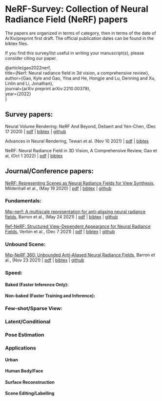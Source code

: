# NeRF-Survey: Collection of Neural Radiance Field (NeRF) papers


The papers are organized in terms of category, then in terms of the date of ArXiv/preprint first draft. The official publication dates can be found in the bibtex files. 

If you find this survey/list useful in writing your manuscript(s), please consider citing our paper. 

@article{gao2022nerf,<br>
  title={Nerf: Neural radiance field in 3d vision, a comprehensive review},<br>
  author={Gao, Kyle and Gao, Yina and He, Hongjie and Lu, Denning and Xu, Linlin and Li, Jonathan},<br>
  journal={arXiv preprint arXiv:2210.00379},<br>
  year={2022}<br>
}<br>


## Survey papers:

Neural Volume Rendering: NeRF And Beyond, Dellaert and Yen-Chen, (Dec 17 2020) | [pdf](https://arxiv.org/abs/2101.05204) | [bibtex](https://github.com/kyle-gao/NeRF-Survey/blob/main/Citations/dellaert2020neural) | [github](https://github.com/yenchenlin/awesome-NeRF)

Advances in Neural Rendering, Tewari et al. (Nov 10 2021) | [pdf](https://arxiv.org/abs/2111.05849) | [bibtex](https://github.com/kyle-gao/NeRF-Survey/blob/main/Citations/tewari2022advances)

NeRF: Neural Radiance Field in 3D Vision, A Comprehensive Review, Gao et al, (Oct 1 2022) | [pdf](https://arxiv.org/abs/2210.00379) | [bibtex](https://github.com/kyle-gao/NeRF-Survey/blob/main/Citations/gao2022nerf)

## Journal/Conference papers:

[NeRF: Representing Scenes as Neural Radiance Fields for View Synthesis](https://www.matthewtancik.com/nerf), Mildenhall et al., (May 19 2020) | [pdf](https://arxiv.org/abs/2003.08934) | [bibtex](https://github.com/kyle-gao/NeRF-Survey/blob/main/Citations/mildenhall2021nerf) | [github](https://github.com/bmild/nerf)

### Fundamentals:

[Mip-nerf: A multiscale representation for anti-aliasing neural radiance fields](https://jonbarron.info/mipnerf/), Barron et al., (May 24 2021) | [pdf](https://arxiv.org/abs/2103.13415) | [bibtex](https://github.com/kyle-gao/NeRF-Survey/blob/main/Citations/barron2021mip) | [github](https://github.com/google/mipnerf)

[Ref-NeRF: Structured View-Dependent Appearance for Neural Radiance Fields](https://dorverbin.github.io/refnerf/), Verbin et al., (Dec 7 2021) | [pdf](https://arxiv.org/abs/2112.03907) | [bibtex](https://github.com/kyle-gao/NeRF-Survey/blob/main/Citations/verbin2022ref) | [github](https://github.com/google-research/multinerf)

### Unbound Scene:

[Mip-NeRF 360: Unbounded Anti-Aliased Neural Radiance Fields](https://jonbarron.info/mipnerf360/), Barron et al., (Nov 23 2021) | [pdf](https://arxiv.org/abs/2111.12077) | [bibtex](https://github.com/kyle-gao/NeRF-Survey/blob/main/Citations/barron2022mip) | [github](https://github.com/google-research/multinerf)



### Speed:

#### Baked (Faster Inference Only):

#### Non-baked (Faster Training and Inference):

### Few-shot/Sparse View:

### Latent/Conditional 

### Pose Estimation

###

### Applications
#### Urban
#### Human Body/Face
#### Surface Reconstruction
#### Scene Editing/Labelling

